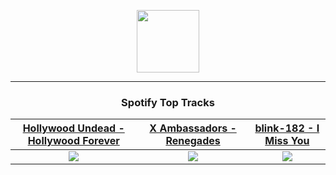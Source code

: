 <p align="center">
  <a href="https://www.tobiasmichael.de">
    <img src="https://tobiasmichael.de/assets/logo.gif" width="100" height="100"/>
  </a>
</p>

---

<h3 align="center">Spotify Top Tracks</h3>

[Hollywood Undead - Hollywood Forever](https://open.spotify.com/track/5CNopDW4B3IBlspdSmvjCh)|[X Ambassadors - Renegades](https://open.spotify.com/track/0fYVliAYKHuPmECRs1pbRf)|[blink-182 - I Miss You](https://open.spotify.com/track/1AdYZ6X00nXmO613Y7GJOl)
:---:|:----:|:----:
<img src="https://i.scdn.co/image/ab67616d00001e0227b1affc753caff12c012542"/>|<img src="https://i.scdn.co/image/ab67616d00001e0252e8aa3275f7a3ee9c1e3628"/>|<img src="https://i.scdn.co/image/ab67616d00001e020538b48c180256e0bdd8363f"/>